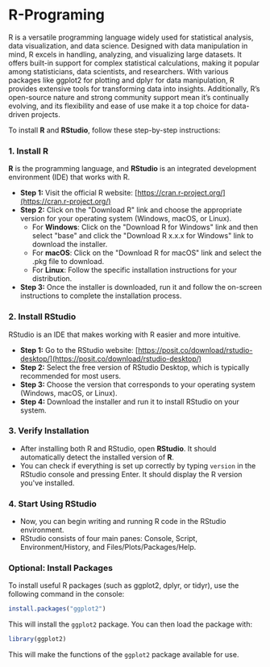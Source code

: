 # R-Programing
R is a versatile programming language widely used for statistical analysis, data visualization, and data science. Designed with data manipulation in mind, R excels in handling, analyzing, and visualizing large datasets. It offers built-in support for complex statistical calculations, making it popular among statisticians, data scientists, and researchers. With various packages like ggplot2 for plotting and dplyr for data manipulation, R provides extensive tools for transforming data into insights. Additionally, R’s open-source nature and strong community support mean it’s continually evolving, and its flexibility and ease of use make it a top choice for data-driven projects.


To install **R** and **RStudio**, follow these step-by-step instructions:

### 1. **Install R**
   **R** is the programming language, and **RStudio** is an integrated development environment (IDE) that works with R.

   - **Step 1:** Visit the official R website: [https://cran.r-project.org/](https://cran.r-project.org/)
   - **Step 2:** Click on the "Download R" link and choose the appropriate version for your operating system (Windows, macOS, or Linux).
     - For **Windows**: Click on the "Download R for Windows" link and then select "base" and click the "Download R x.x.x for Windows" link to download the installer.
     - For **macOS**: Click on the "Download R for macOS" link and select the .pkg file to download.
     - For **Linux**: Follow the specific installation instructions for your distribution.
   - **Step 3:** Once the installer is downloaded, run it and follow the on-screen instructions to complete the installation process.

### 2. **Install RStudio**
   RStudio is an IDE that makes working with R easier and more intuitive.

   - **Step 1:** Go to the RStudio website: [https://posit.co/download/rstudio-desktop/](https://posit.co/download/rstudio-desktop/)
   - **Step 2:** Select the free version of RStudio Desktop, which is typically recommended for most users.
   - **Step 3:** Choose the version that corresponds to your operating system (Windows, macOS, or Linux).
   - **Step 4:** Download the installer and run it to install RStudio on your system.

### 3. **Verify Installation**
   - After installing both R and RStudio, open **RStudio**. It should automatically detect the installed version of **R**.
   - You can check if everything is set up correctly by typing `version` in the RStudio console and pressing Enter. It should display the R version you've installed.

### 4. **Start Using RStudio**
   - Now, you can begin writing and running R code in the RStudio environment.
   - RStudio consists of four main panes: Console, Script, Environment/History, and Files/Plots/Packages/Help.

### Optional: Install Packages
To install useful R packages (such as ggplot2, dplyr, or tidyr), use the following command in the console:

```r
install.packages("ggplot2")
```

This will install the `ggplot2` package. You can then load the package with:

```r
library(ggplot2)
```

This will make the functions of the `ggplot2` package available for use.
